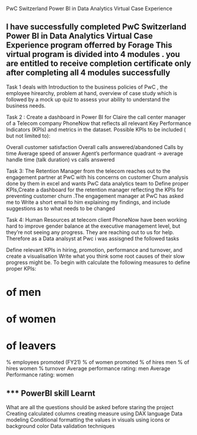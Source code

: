 PwC Switzerland Power BI in Data Analytics Virtual Case Experience

I have successfully completed PwC Switzerland Power BI in Data Analytics Virtual Case Experience program offerred by Forage 
This virtual program is divided into 4 modules . you are entitled to receive completion certificate only after completing all 4 modules successfully 
-----------------------------------------------------------------------------------------------------------------------------------------------------------------------
Task 1 deals with Introduction to the business policies of PwC , the employee hirearchy, problem at hand, overview of case study which is followed by a mock up quiz to assess your ability to understand the business needs. 

Task 2 :  Create a dashboard in Power BI for Claire the call center manager of a Telecom company PhoneNow that reflects all relevant Key Performance Indicators (KPIs) and metrics in the dataset.  Possible KPIs to be included ( but not limited to):

Overall customer satisfaction
Overall calls answered/abandoned
Calls by time
Average speed of answer
Agent’s performance quadrant -> average handle time (talk duration) vs calls answered

Task 3: The Retention Manager from the telecom reaches out to the engagement partner at PwC with his concerns on customer Churn analysis done by them in excel and wants PwC data analytics team to Define proper KPIs,Create a dashboard for the retention manager reflecting the KPIs for preventing customer churn .The engagement manager at PwC has asked me to Write a short email to him explaining my findings, and include suggestions as to what needs to be changed

Task 4: Human Resources at  telecom client PhoneNow have been working hard to improve gender balance at the executive management level, but they’re not seeing any progress. They are  reaching out to us for help. Therefore as a Data analsyst at Pwc i was assisgned the followed tasks 

Define relevant KPIs in hiring, promotion, performance and turnover, and create a visualisation
Write what you think some root causes of their slow progress might be. 
To begin with calculate the following measures to define proper KPIs:
# of men
# of women
# of leavers
% employees promoted (FY21)
% of women promoted
% of hires men
% of hires women
% turnover 
Average performance rating: men
Average Performance rating: women

*** PowerBI skill Learnt
-----------------------------------------------------------------------------------------------------------------------------------------------------------------------
What are all the questions should be asked before staring the project
Creating calculated columns
creating measure using DAX language
Data modeling
Conditional formatting the values in visuals using icons or background color
Data validation techniques

